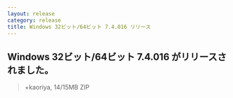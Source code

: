 ```yaml
---
layout: release
category: release
title: Windows 32ビット/64ビット 7.4.016 リリース
---
```

## Windows 32ビット/64ビット 7.4.016 がリリースされました。

> +kaoriya, 14/15MB ZIP
